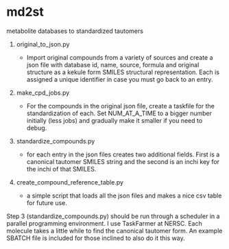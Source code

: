 # md2st
metabolite databases to standardized tautomers

1. original_to_json.py 
    - Import original compounds from a variety of sources and create a json file with database id, name, source, formula and original structure as a kekule form SMILES structural representation.  Each is assigned a unique identifier in case you must go back to an entry.

2. make_cpd_jobs.py
    - For the compounds in the original json file, create a taskfile for the standardization of each. Set NUM_AT_A_TIME to a bigger number initially (less jobs) and gradually make it smaller if you need to debug.

3. standardize_compounds.py
    - for each entry in the json files creates two additional fields. First is a canonical tautomer SMILES string and the second is an inchi key for the inchi of that SMILES.

4. create_compound_reference_table.py
    - a simple script that loads all the json files and makes a nice csv table for future use.

Step 3 (standardize_compounds.py) should be run through a scheduler in a parallel programming environment.  I use TaskFarmer at NERSC.  Each molecule takes a little while to find the canonical tautomer form.  An example SBATCH file is included for those inclined to also do it this way.


